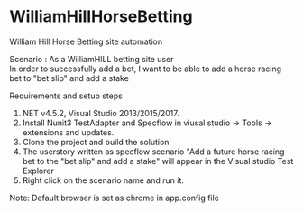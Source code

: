 # WilliamHillHorseBetting

William Hill Horse Betting site automation

Scenario : 
    As a WilliamHILL betting site user  
    In order to successfully add a bet,
    I want to be able to add a horse racing bet to "bet slip" and add a stake
    
  Requirements and setup steps
  
1.	NET v4.5.2, Visual Studio 2013/2015/2017.
2.	Install Nunit3 TestAdapter and Specflow in viusal studio -> Tools -> extensions and updates.
3.	Clone the project and build the solution
4.	The userstory written as specflow scenario "Add a future horse racing bet to the "bet slip" and add a stake" will appear in the Visual studio Test Explorer
5.	Right click on the scenario name and run it.

Note:
Default browser is set as chrome in app.config file
